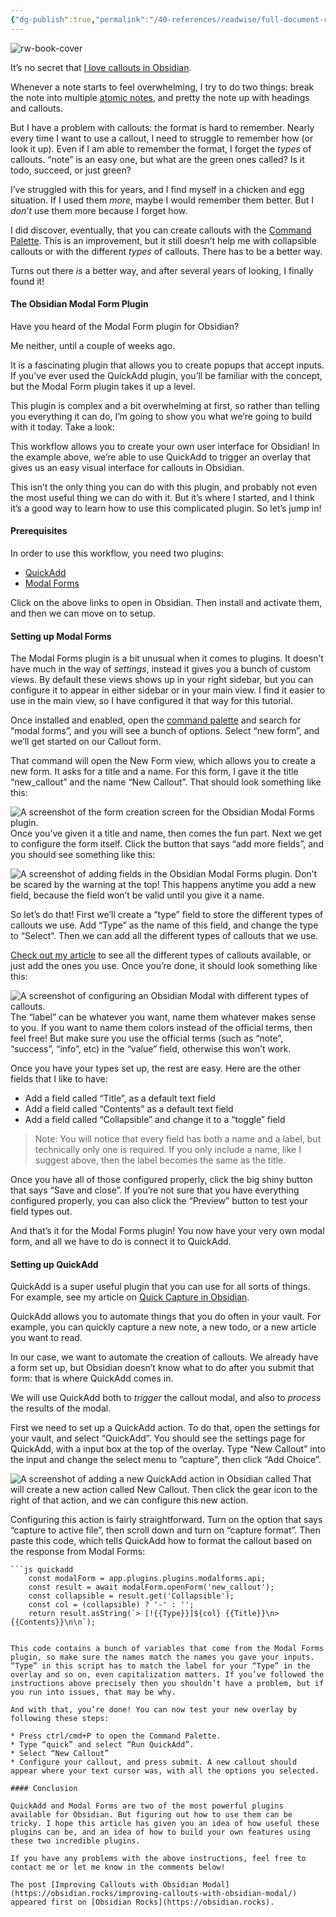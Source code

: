 ```yaml
---
{"dg-publish":true,"permalink":"/40-references/readwise/full-document-contents/improving-callouts-with-obsidian-modal/","tags":["rw/articles"]}
---
```


![rw-book-cover](https://obsidian.rocks/wp-content/uploads/2024/07/mitchell-luo-NROHA1B-NYk-unsplash-1.jpg)

It’s no secret that [I love callouts in Obsidian](https://obsidian.rocks/using-callouts-in-obsidian/).

Whenever a note starts to feel overwhelming, I try to do two things: break the note into multiple [atomic notes](https://obsidian.rocks/five-title-ideas-for-notes/#Idea-1-Each-Note-Should-Contain-One-Idea), and pretty the note up with headings and callouts.

But I have a problem with callouts: the format is hard to remember. Nearly every time I want to use a callout, I need to struggle to remember how (or look it up). Even if I am able to remember the format, I forget the *types* of callouts. “note” is an easy one, but what are the green ones called? Is it todo, succeed, or just green?

I’ve struggled with this for years, and I find myself in a chicken and egg situation. If I used them *more*, maybe I would remember them better. But I *don’t* use them more because I forget how.

I did discover, eventually, that you can create callouts with the [Command Palette](https://obsidian.rocks/for-beginners-and-pros-alike-the-command-palette-in-obsidian/). This is an improvement, but it still doesn’t help me with collapsible callouts or with the different *types* of callouts. There has to be a better way.

Turns out there *is* a better way, and after several years of looking, I finally found it!

#### The Obsidian Modal Form Plugin

Have you heard of the Modal Form plugin for Obsidian?

Me neither, until a couple of weeks ago.

It is a fascinating plugin that allows you to create popups that accept inputs. If you’ve ever used the QuickAdd plugin, you’ll be familiar with the concept, but the Modal Form plugin takes it up a level.

This plugin is complex and a bit overwhelming at first, so rather than telling you everything it can do, I’m going to show you what we’re going to build with it today. Take a look:

This workflow allows you to create your own user interface for Obsidian! In the example above, we’re able to use QuickAdd to trigger an overlay that gives us an easy visual interface for callouts in Obsidian.

This isn’t the only thing you can do with this plugin, and probably not even the most useful thing we can do with it. But it’s where I started, and I think it’s a good way to learn how to use this complicated plugin. So let’s jump in!

#### Prerequisites

In order to use this workflow, you need two plugins:

* [QuickAdd](https://obsidian.md/plugins?id=quickadd)
* [Modal Forms](https://obsidian.md/plugins?id=modalforms)

Click on the above links to open in Obsidian. Then install and activate them, and then we can move on to setup.

#### Setting up Modal Forms

The Modal Forms plugin is a bit unusual when it comes to plugins. It doesn’t have much in the way of *settings*, instead it gives you a bunch of custom views. By default these views shows up in your right sidebar, but you can configure it to appear in either sidebar or in your main view. I find it easier to use in the main view, so I have configured it that way for this tutorial.

Once installed and enabled, open the [command palette](https://obsidian.rocks/for-beginners-and-pros-alike-the-command-palette-in-obsidian/) and search for “modal forms”, and you will see a bunch of options. Select “new form”, and we’ll get started on our Callout form.

That command will open the New Form view, which allows you to create a new form. It asks for a title and a name. For this form, I gave it the title “new\_callout” and the name “New Callout”. That should look something like this:

![A screenshot of the form creation screen for the Obsidian Modal Forms plugin.](https://i0.wp.com/obsidian.rocks/wp-content/uploads/2024/07/image.png?resize=1024%2C720&ssl=1)
Once you’ve given it a title and name, then comes the fun part. Next we get to configure the form itself. Click the button that says “add more fields”, and you should see something like this:

![A screenshot of adding fields in the Obsidian Modal Forms plugin.](https://i0.wp.com/obsidian.rocks/wp-content/uploads/2024/07/image-1.png?resize=1024%2C793&ssl=1)
Don’t be scared by the warning at the top! This happens anytime you add a new field, because the field won’t be valid until you give it a name.

So let’s do that! First we’ll create a “type” field to store the different types of callouts we use. Add “Type” as the name of this field, and change the type to “Select”. Then we can add all the different types of callouts that we use.

[Check out my article](https://obsidian.rocks/using-callouts-in-obsidian/) to see all the different types of callouts available, or just add the ones you use. Once you’re done, it should look something like this:

![A screenshot of configuring an Obsidian Modal with different types of callouts.](https://i0.wp.com/obsidian.rocks/wp-content/uploads/2024/07/image-2.png?resize=1024%2C915&ssl=1)
The “label” can be whatever you want, name them whatever makes sense to you. If you want to name them colors instead of the official terms, then feel free! But make sure you use the official terms (such as “note”, “success”, “info”, etc) in the “value” field, otherwise this won’t work.

Once you have your types set up, the rest are easy. Here are the other fields that I like to have:

* Add a field called “Title”, as a default text field
* Add a field called “Contents” as a default text field
* Add a field called “Collapsible” and change it to a “toggle” field

> 
> Note: You will notice that every field has both a name and a label, but technically only one is required. If you only include a name, like I suggest above, then the label becomes the same as the title.
> 
> 
> 

Once you have all of those configured properly, click the big shiny button that says “Save and close”. If you’re not sure that you have everything configured properly, you can also click the “Preview” button to test your field types out.

And that’s it for the Modal Forms plugin! You now have your very own modal form, and all we have to do is connect it to QuickAdd.

#### Setting up QuickAdd

QuickAdd is a super useful plugin that you can use for all sorts of things. For example, see my article on [Quick Capture in Obsidian](https://obsidian.rocks/obsidian-quick-capture/#The-QuickAdd-Solution).

QuickAdd allows you to automate things that you do often in your vault. For example, you can quickly capture a new note, a new todo, or a new article you want to read.

In our case, we want to automate the creation of callouts. We already have a form set up, but Obsidian doesn’t know what to do after you submit that form: that is where QuickAdd comes in.

We will use QuickAdd both to *trigger* the callout modal, and also to *process* the results of the modal.

First we need to set up a QuickAdd action. To do that, open the settings for your vault, and select “QuickAdd”. You should see the settings page for QuickAdd, with a input box at the top of the overlay. Type “New Callout” into the input and change the select menu to “capture”, then click “Add Choice”.

![A screenshot of adding a new QuickAdd action in Obsidian called ](https://i0.wp.com/obsidian.rocks/wp-content/uploads/2024/07/image-3.png?resize=1024%2C107&ssl=1)
That will create a new action called New Callout. Then click the gear icon to the right of that action, and we can configure this new action.

Configuring this action is fairly straightforward. Turn on the option that says “capture to active file”, then scroll down and turn on “capture format”. Then paste this code, which tells QuickAdd how to format the callout based on the response from Modal Forms:

```
```js quickadd
    const modalForm = app.plugins.plugins.modalforms.api;
    const result = await modalForm.openForm('new_callout');
    const collapsible = result.get('Collapsible');
    const col = (collapsible) ? '-' : '';
    return result.asString(`> [!{{Type}}]${col} {{Title}}\n> {{Contents}}\n\n`);
```
```

This code contains a bunch of variables that come from the Modal Forms plugin, so make sure the names match the names you gave your inputs. “Type” in this script has to match the label for your “Type” in the overlay and so on, even capitalization matters. If you’ve followed the instructions above precisely then you shouldn’t have a problem, but if you run into issues, that may be why.

And with that, you’re done! You can now test your new overlay by following these steps:

* Press ctrl/cmd+P to open the Command Palette.
* Type “quick” and select “Run QuickAdd”.
* Select “New Callout”
* Configure your callout, and press submit. A new callout should appear where your text cursor was, with all the options you selected.

#### Conclusion

QuickAdd and Modal Forms are two of the most powerful plugins available for Obsidian. But figuring out how to use them can be tricky. I hope this article has given you an idea of how useful these plugins can be, and an idea of how to build your own features using these two incredible plugins.

If you have any problems with the above instructions, feel free to contact me or let me know in the comments below!

The post [Improving Callouts with Obsidian Modal](https://obsidian.rocks/improving-callouts-with-obsidian-modal/) appeared first on [Obsidian Rocks](https://obsidian.rocks).
